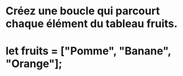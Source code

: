 # Créez une boucle qui parcourt chaque élément du tableau fruits.

# let fruits = ["Pomme", "Banane", "Orange"];